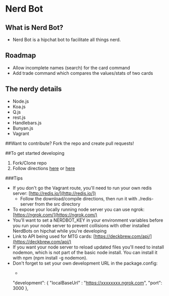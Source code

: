 Nerd Bot
=======

## What is Nerd Bot?
- Nerd Bot is a hipchat bot to facilitate all things nerd.

## Roadmap
- Allow incomplete names (search) for the card command
- Add trade command which compares the values/stats of two cards

## The nerdy details
- Node.js
- Koa.js
- Q.js
- rest.js
- Handlebars.js
- Bunyan.js
- Vagrant

##Want to contribute?
Fork the repo and create pull requests!

##To get started developing

1. Fork/Clone repo
2. Follow directions [here](https://bitbucket.org/atlassianlabs/ac-koa-hipchat) or [here](https://www.hipchat.com/docs/apiv2/quick_start)

###Tips

  * If you don't go the Vagrant route, you'll need to run your own redis server: [http://redis.io/](http://redis.io/])
    * Follow the download/compile directions, then run it with ./redis-server from the src directory
  * To expose your locally running node server you can use ngrok: [https://ngrok.com/](https://ngrok.com/)
  * You'll want to set a NERDBOT_KEY in your environment variables before you run your node server to prevent collisions 
  with other installed  NerdBots on hipchat while you're developing
  * Link to API being used for MTG cards: [https://deckbrew.com/api/](https://deckbrew.com/api/)
  * If you want your node server to reload updated files you'll need to install nodemon, which is not part of the basic node install. You can install it with npm (npm install -g nodemon).
  * Don't forget to set your own development URL in the package.config:
    * ```json
    "development": {
      "localBaseUrl" : "https://xxxxxxxx.ngrok.com",
      "port": 3000
    },
    ```